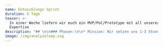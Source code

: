 ```yaml
---
name: Entwicklungs Sprint
duration: 5 Tage
teaser: >-
  In einer Woche liefern wir euch ein MVP/PoC/Prototype mit all unserer
  Expertise
description: "## \n\n### Phasen:\n\n* Mission: Wir setzen uns 1-3 Stunden zusammen und besprechen was erledigt werden soll.\n* Countdown: Wir entwickeln die Lösung.\n* Takeoff: Wir treffen uns zu einer kurzen Retrospektive und ihr erhaltet Zugang zu der Lösung und dem Source-Code.\n\nAlles was wir gemacht haben gehört nun euch.\n\nIhr könnt entscheiden, ob euch das Ergebnis reicht, ob ihr selber daran weiterarbeitet oder ob ihr einen weiteren Sprint mit uns machen wollt. – Build. Learn. Repeat.\n\n## Warum Entwicklungs-Sprints?\n\n### Production Ready\n\nUnsere Lösungen basieren auf Industry-Standards und können ohne größere Anpassungen in Produktion betrieben werden.\n\nWir können für euch auch gerne das Hosting übernehmen oder bei der Integration in bestehende Apps helfen.\n\n### Null Overhead\n\nWir halten uns nicht lange mit Planung auf. Alles was wir uns für die kommende Woche vornehmen kann durch Erkenntnisse aus dieser Woche schon wieder irrelevant sein. Schnelles, echtes Feedback ist wertvoller als ein ausgefeilter Masterplan.\n\n### Schnell \U0001F680\n\nUnser Team ist schnell! Wir haben jahrelange Berufserfahrung in dem was wir tun. In Kombination mit schnellen, fokussierten Sprints setzen wir so in wenigen Tagen um wofür andere Wochen brauchen.\n\n\n\n## Was könnte dabei rauskommen?\n\n* Ein technischer \"Proof of Concept\"-Durchstich für ein bestimmtes Problem.\n* Eine lauffähige Webseite mit CMS\n* Ein Produkt Prototyp der weiterentwickelt werden kann\n* Ein Design System mit ersten Komponenten\n* Die nächste Iteration für ein bestehendes Produkt"
image: /img/analyzeloop.svg
---
```


